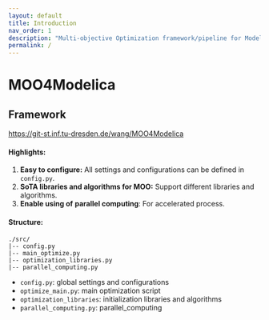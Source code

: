```yaml
---
layout: default
title: Introduction
nav_order: 1
description: "Multi-objective Optimization framework/pipeline for Modelica."
permalink: /
---
```


# MOO4Modelica

## Framework

https://git-st.inf.tu-dresden.de/wang/MOO4Modelica

#### Highlights:

1. **Easy to configure:** All settings and configurations can be defined in `config.py`.
2. **SoTA libraries and algorithms for MOO:** Support different libraries and algorithms.
3. **Enable using of** **parallel computing**: For accelerated process. 

#### Structure:

```
./src/ 
|-- config.py 
|-- main_optimize.py 
|-- optimization_libraries.py 
|-- parallel_computing.py
```

* `config.py`: global settings and configurations
* `optimize_main.py`: main optimization script
* `optimization_libraries`: initialization libraries and algorithms
* `parallel_computing.py`: parallel_computing
